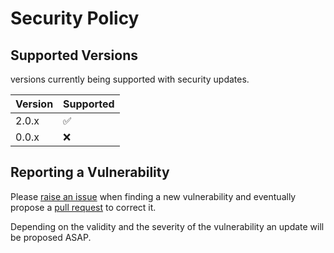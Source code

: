 # Security Policy

## Supported Versions

versions currently being supported with security updates.

| Version | Supported          |
| ------- | ------------------ |
| 2.0.x   | :white_check_mark: |
| 0.0.x   | :x:                |

## Reporting a Vulnerability

Please [raise an issue](https://github.com/ibm/open-prediction-service-hub/issues) when finding a new vulnerability and eventually propose a [pull request](https://github.com/ibm/open-prediction-service-hub/pulls) to correct it.

Depending on the validity and the severity of the vulnerability an update will be proposed ASAP.
